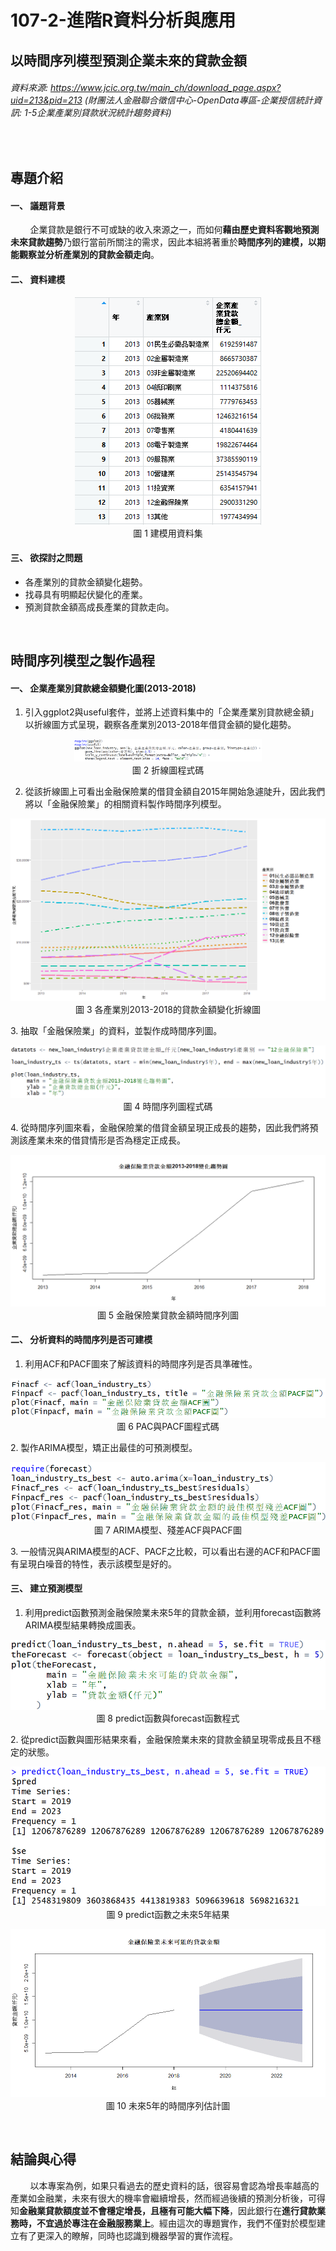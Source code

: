 # 107-2-進階R資料分析與應用
## 以時間序列模型預測企業未來的貸款金額
###### 資料來源: https://www.jcic.org.tw/main_ch/download_page.aspx?uid=213&pid=213 (財團法人金融聯合徵信中心-OpenData專區-企業授信統計資訊: 1-5企業產業別貸款狀況統計趨勢資料) 
<br>

## 專題介紹
#### 一、	議題背景
&nbsp;&nbsp;&nbsp;&nbsp;&nbsp;&nbsp;&nbsp;&nbsp;企業貸款是銀行不可或缺的收入來源之一，而如何<b>藉由歷史資料客觀地預測未來貸款趨勢</b>乃銀行當前所關注的需求，因此本組將著重於<b>時間序列的建模，以期能觀察並分析產業別的貸款金額走向</b>。

#### 二、	資料建模
<p align="center">
  <kbd><img src="https://github.com/Vivian19970428/R-project/blob/master/Picture/%E5%BB%BA%E6%A8%A1%E7%94%A8%E8%B3%87%E6%96%99%E9%9B%86.png"></kbd>
  <br>
   圖 1		建模用資料集
</p>

#### 三、	欲探討之問題
<ul>
  <li>各產業別的貸款金額變化趨勢。</li>
  <li>找尋具有明顯起伏變化的產業。</li>
  <li>預測貸款金額高成長產業的貸款走向。</li>
</ul>
<br>

## 時間序列模型之製作過程
#### 一、	企業產業別貸款總金額變化圖(2013-2018)
1.	引入ggplot2與useful套件，並將上述資料集中的「企業產業別貸款總金額」以折線圖方式呈現，觀察各產業別2013-2018年借貸金額的變化趨勢。
<p align="center">
  <kbd>
    <img src="https://github.com/Vivian19970428/R-project/blob/master/Picture/折線圖程式碼.png" width="300px">
  </kbd>
  <br>
   圖 2		折線圖程式碼
</p>

2.	從該折線圖上可看出金融保險業的借貸金額自2015年開始急遽陡升，因此我們將以「金融保險業」的相關資料製作時間序列模型。
<p align="center">
  <img src="https://github.com/Vivian19970428/R-project/blob/master/Picture/各產業別2013-2018的貸款金額變化折線圖.png">
  <br>
   圖 3		各產業別2013-2018的貸款金額變化折線圖
</p>
3.	抽取「金融保險業」的資料，並製作成時間序列圖。
<p align="center">
  <img src="https://github.com/Vivian19970428/R-project/blob/master/Picture/時間序列圖程式碼.png">
  <br>
   圖 4		時間序列圖程式碼
</p>
4.	從時間序列圖來看，金融保險業的借貸金額呈現正成長的趨勢，因此我們將預測該產業未來的借貸情形是否為穩定正成長。
<p align="center">
  <img src="https://github.com/Vivian19970428/R-project/blob/master/Picture/金融保險業貸款金額時間序列圖.png">
  <br>
   圖 5		金融保險業貸款金額時間序列圖
</p>

#### 二、	分析資料的時間序列是否可建模
1.	利用ACF和PACF圖來了解該資料的時間序列是否具準確性。
<p align="center">
  <img src="https://github.com/Vivian19970428/R-project/blob/master/Picture/PAC與PACF圖程式碼.png">
  <br>
   圖 6		PAC與PACF圖程式碼
</p>
2.	製作ARIMA模型，矯正出最佳的可預測模型。
<p align="center">
  <img src="https://github.com/Vivian19970428/R-project/blob/master/Picture/ARIMA模型、殘差ACF與PACF圖.png">
  <br>
   圖 7		ARIMA模型、殘差ACF與PACF圖
</p>
3.	一般情況與ARIMA模型的ACF、PACF之比較，可以看出右邊的ACF和PACF圖有呈現白噪音的特性，表示該模型是好的。


#### 三、	建立預測模型
1.	利用predict函數預測金融保險業未來5年的貸款金額，並利用forecast函數將ARIMA模型結果轉換成圖表。
<p align="center">
  <img src="https://github.com/Vivian19970428/R-project/blob/master/Picture/predict函數與forecast函數程式.png">
  <br>
   圖 8		predict函數與forecast函數程式
</p>
2.	從predict函數與圖形結果來看，金融保險業未來的貸款金額呈現零成長且不穩定的狀態。
<p align="center">
  <img src="https://github.com/Vivian19970428/R-project/blob/master/Picture/predict函數之未來5年結果.png">
  <br>
   圖 9		predict函數之未來5年結果
</p>
<p align="center">
  <img src="https://github.com/Vivian19970428/R-project/blob/master/Picture/未來5年的時間序列估計圖.png">
  <br>
   圖 10		未來5年的時間序列估計圖
</p>
<br>

## 結論與心得
&nbsp;&nbsp;&nbsp;&nbsp;&nbsp;&nbsp;&nbsp;&nbsp;以本專案為例，如果只看過去的歷史資料的話，很容易會認為增長率越高的產業如金融業，未來有很大的機率會繼續增長，然而經過後續的預測分析後，可得知<b>金融業貸款額度並不會穩定增長，且極有可能大幅下降</b>，因此銀行在<b>進行貸款業務時，不宜過於專注在金融服務業上</b>。經由這次的專題實作，我們不僅對於模型建立有了更深入的瞭解，同時也認識到機器學習的實作流程。
